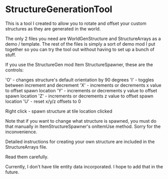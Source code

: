 StructureGenerationTool
=======================

This is a tool I created to allow you to rotate and offset your custom structures as they are generated in the world.

The only 2 files you need are WorldGenStructure and StructureArrays as a demo / template. The rest of the files is
simply a sort of demo mod I put together so you can try the tool out without having to set up a bunch of stuff.

If you use the StructureGen mod Item StructureSpawner, these are the controls:

'O' - changes structure's default orientation by 90 degrees
'I' - toggles between increment and decrement
'X' - increments or decrements x value to offset spawn location
'Y' - increments or decrements y value to offset spawn location
'Z' - increments or decrements z value to offset spawn location
'U' - reset x/y/z offsets to 0

Right click - spawn structure at tile location clicked

Note that if you want to change what structure is spawned, you must do that manually in ItemStructureSpawner's
onItemUse method. Sorry for the inconvenience.

Detailed instructions for creating your own structure are included in the StructureArrays file.

Read them carefully.

Currently, I don't have tile entity data incorporated. I hope to add that in the future.
